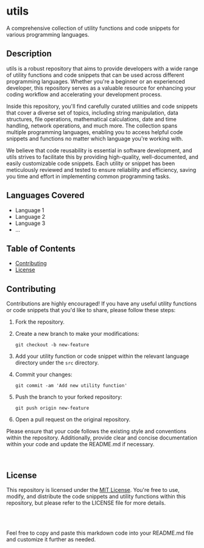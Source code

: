 # utils

A comprehensive collection of utility functions and code snippets for various programming languages.

## Description

utils is a robust repository that aims to provide developers with a wide range of utility functions and code snippets that can be used across different programming languages. Whether you're a beginner or an experienced developer, this repository serves as a valuable resource for enhancing your coding workflow and accelerating your development process.

Inside this repository, you'll find carefully curated utilities and code snippets that cover a diverse set of topics, including string manipulation, data structures, file operations, mathematical calculations, date and time handling, network operations, and much more. The collection spans multiple programming languages, enabling you to access helpful code snippets and functions no matter which language you're working with.

We believe that code reusability is essential in software development, and utils strives to facilitate this by providing high-quality, well-documented, and easily customizable code snippets. Each utility or snippet has been meticulously reviewed and tested to ensure reliability and efficiency, saving you time and effort in implementing common programming tasks.

## Languages Covered

- Language 1
- Language 2
- Language 3
- ...

## Table of Contents

- [Contributing](#contributing)
- [License](#license)

## Contributing

Contributions are highly encouraged! If you have any useful utility functions or code snippets that you'd like to share, please follow these steps:

1. Fork the repository.

2. Create a new branch to make your modifications:

   `git checkout -b new-feature`

3. Add your utility function or code snippet within the relevant language directory under the `src` directory.

4. Commit your changes:

   `git commit -am 'Add new utility function'`

5. Push the branch to your forked repository:

   `git push origin new-feature`

6. Open a pull request on the original repository.

Please ensure that your code follows the existing style and conventions within the repository. Additionally, provide clear and concise documentation within your code and update the README.md if necessary.

<br />

## License

This repository is licensed under the [MIT License](LICENSE). You're free to use, modify, and distribute the code snippets and utility functions within this repository, but please refer to the LICENSE file for more details.

<br />
<br />

Feel free to copy and paste this markdown code into your README.md file and customize it further as needed.
